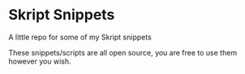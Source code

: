 # Skript Snippets
A little repo for some of my Skript snippets

These snippets/scripts are all open source, you are free to use them however you wish.
